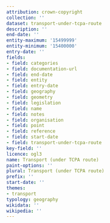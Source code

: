 ```yaml
---
attribution: crown-copyright
collection: ''
dataset: transport-under-tcpa-route
description: ''
end-date: ''
entity-maximum: '15499999'
entity-minimum: '15400000'
entry-date: ''
fields:
- field: categories
- field: documentation-url
- field: end-date
- field: entity
- field: entry-date
- field: geography
- field: geometry
- field: legislation
- field: name
- field: notes
- field: organisation
- field: point
- field: reference
- field: start-date
- field: transport-under-tcpa-route
key-field: ''
licence: ogl3
name: Transport (under TCPA route)
paint-options: ''
plural: Transport (under TCPA route)
prefix: ''
start-date: ''
themes:
- transport
typology: geography
wikidata: ''
wikipedia: ''
---
```

